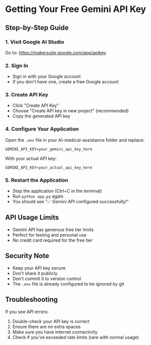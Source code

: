 # Getting Your Free Gemini API Key

## Step-by-Step Guide

### 1. Visit Google AI Studio
Go to: https://makersuite.google.com/app/apikey

### 2. Sign In
- Sign in with your Google account
- If you don't have one, create a free Google account

### 3. Create API Key
- Click "Create API Key"
- Choose "Create API key in new project" (recommended)
- Copy the generated API key

### 4. Configure Your Application
Open the `.env` file in your AI-medical-assistance folder and replace:
```
GEMINI_API_KEY=your_gemini_api_key_here
```

With your actual API key:
```
GEMINI_API_KEY=your_actual_api_key_here
```

### 5. Restart the Application
- Stop the application (Ctrl+C in the terminal)
- Run `python app.py` again
- You should see "✅ Gemini API configured successfully!"

## API Usage Limits
- Gemini API has generous free tier limits
- Perfect for testing and personal use
- No credit card required for the free tier

## Security Note
- Keep your API key secure
- Don't share it publicly
- Don't commit it to version control
- The `.env` file is already configured to be ignored by git

## Troubleshooting
If you see API errors:
1. Double-check your API key is correct
2. Ensure there are no extra spaces
3. Make sure you have internet connectivity
4. Check if you've exceeded rate limits (rare with normal usage)
